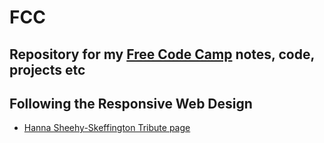 
# FCC

## Repository for my [Free Code Camp](https://www.freecodecamp.org/learn) notes, code, projects etc

## Following the Responsive Web Design 

- [Hanna Sheehy-Skeffington Tribute page](https://angela1c.github.io/fcc/tribute_page/tribute.html)